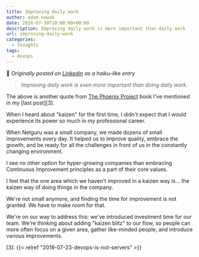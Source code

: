 ```yaml
---
title: Improving daily work
author: adam nowak
date: 2018-07-30T10:00:00+00:00
description: Improving daily work is more important than daily work
url: improving-daily-work
categories:
  - thoughts
tags:
  - devops
---
```


🔗 _Originally posted on [Linkedin][1] as a haiku-like entry_

> _Improving daily work is even more important than doing daily work._

The above is another quote from [The Phoenix Project][2] book I've mentioned in my [last post][3].

When I heard about "kaizen" for the first time, I didn't expect that I would experience its power so much in my professional career.

When Netguru was a small company, we made dozens of small improvements every day. It helped us to improve quality, embrace the growth, and be ready for all the challenges in front of us in the constantly changing environment.

I see no other option for hyper-growing companies than embracing Continuous Improvement principles as a part of their core values.

I feel that the one area which we haven't improved in a kaizen way is... the kaizen way of doing things in the company.

We're not small anymore, and finding the time for improvement is not granted. We have to make room for that.

We're on our way to address this: we've introduced investment time for our team. We're thinking about adding "kaizen blitz" to our flow, so people can more often focus on a given area, gather like-minded people, and introduce various improvements.

[1]: https://www.linkedin.com/feed/update/urn:li:activity:6427820761850867712
[2]: https://www.goodreads.com/book/show/17255186-the-phoenix-project "The Phoenix Project"

[3]: {{< relref "2018-07-23-devops-is-not-servers" >}}
